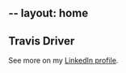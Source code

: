 --
layout: home
--


## Travis Driver

See more on my [LinkedIn profile](https://www.linkedin.com/in/drivert/).
